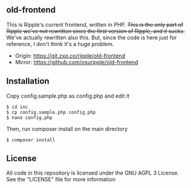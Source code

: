 ## old-frontend

This is Ripple's current frontend, written in PHP.
~~This is the only part of Ripple we've not rewritten since the first version of Ripple, and it sucks.~~ We've actually rewritten also this.
But, since the code is here just for reference, I don't think it's a huge problem.

- Origin: https://git.zxq.co/ripple/old-frontend
- Mirror: https://github.com/osuripple/old-frontend

## Installation
Copy config.sample.php as config.php and edit it
```
$ cd inc
$ cp config.sample.php config.php
$ nano config.php
```
Then, run composer install on the main directory
```
$ composer install
```

## License
All code in this repository is licensed under the GNU AGPL 3 License.  
See the "LICENSE" file for more information
